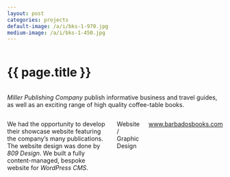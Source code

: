 ```yaml
---
layout: post
categories: projects
default-image: /a/i/bks-1-970.jpg
medium-image: /a/i/bks-1-450.jpg
---
```

<div class="row">

  <div class="small-12 columns">
    <h1 class="project-title text-center">{{ page.title }}</h1>
  </div>

  <div class="small-12 medium-6 columns">
  <p class="lead"><i>Miller Publishing Company</i> publish informative business and travel guides, as well as an exciting range of high quality coffee-table books.</p>
  </div>

  <div class="small-12 medium-6 columns">
    <p>We had the opportunity to develop their showcase website featuring the company’s many publications. The website design was done by <i>809 Design</i>. We built a fully content-managed, bespoke website for <i>WordPress CMS</i>.</p>
    <p class="head-font">Website / Graphic Design</p>
    <p class="head-font"><a href="http://www.barbadosbooks.com" target="_blank">www.barbadosbooks.com</a></p>
  </div>

  <div class="small-12 columns">
    <p><img data-interchange="[{{ site.url }}/a/i/bks-1-450.jpg, (default)], [{{ site.url }}/a/i/bks-1-970.jpg, (medium)]"></p>
    <p><img data-interchange="[{{ site.url }}/a/i/bks-2-450.jpg, (default)], [{{ site.url }}/a/i/bks-2-970.jpg, (medium)]"></p>
    <p><img data-interchange="[{{ site.url }}/a/i/bks-3-450.jpg, (default)], [{{ site.url }}/a/i/bks-3-970.jpg, (medium)]"></p>
  </div>

</div>